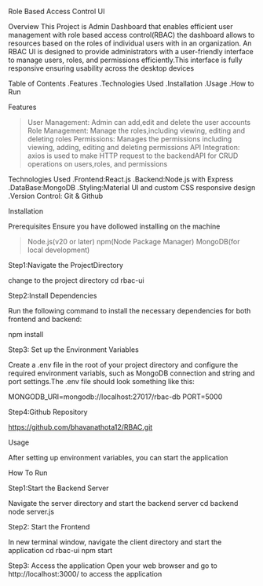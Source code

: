 Role Based Access Control UI


Overview
This Project is Admin Dashboard that enables efficient user management with role based access control(RBAC) the dashboard allows to resources based on the roles of individual users with in an organization.
An RBAC UI is designed to provide administrators with a user-friendly interface to manage users, roles, and permissions efficiently.This interface is fully responsive ensuring usability across the desktop devices

Table of Contents
.Features 
.Technologies Used
.Installation
.Usage
.How to Run


Features
>User Management: Admin can add,edit and delete the user accounts
>Role Management: Manage the roles,including viewing, editing and deleting roles
>Permissions: Manages the permissions including viewing, adding, editing and deleting permissions
>API Integration: axios is used to make HTTP request to the backendAPI for CRUD operations on users,roles, and permissions

Technologies Used
.Frontend:React.js
.Backend:Node.js with Express
.DataBase:MongoDB
.Styling:Material UI and custom CSS responsive design
.Version Control: Git & Github

Installation

Prerequisites
Ensure you have dollowed installing on the machine

>Node.js(v20 or later)
>npm(Node Package Manager)
>MongoDB(for local development)

Step1:Navigate the ProjectDirectory

change to the project directory
cd rbac-ui

Step2:Install Dependencies

Run the following command to install the necessary dependencies for both frontend and backend:

npm install

Step3: Set up the Environment Variables

Create a .env file in the root of your project directory and configure the required environment variabls, such as MongoDB connection and string and port settings.The .env file should look something like this:

MONGODB_URI=mongodb://localhost:27017/rbac-db
PORT=5000

Step4:Github Repository

https://github.com/bhavanathota12/RBAC.git


Usage

After setting up environment variables, you can start the application

How To Run

Step1:Start the Backend Server

Navigate the server directory and start the backend server
cd backend
node server.js

Step2: Start the Frontend

In new terminal window, navigate the client directory and start the application
cd rbac-ui
npm start

Step3: Access the application
Open your web browser and go to http://localhost:3000/ to access the application







